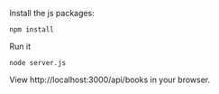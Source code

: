 Install the js packages:

```
npm install
```

Run it

```
node server.js
```

View http://localhost:3000/api/books in your browser. 


